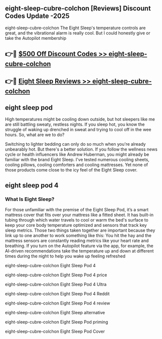 ## eight-sleep-cubre-colchon [Reviews​] Discount Codes Update -2025

eight-sleep-cubre-colchon The Eight Sleep's temperature controls are great, and the vibrational alarm is really cool. But I could honestly give or take the Autopilot membership

## 👉🔴 [$500 Off Discount Codes >> eight-sleep-cubre-colchon](http://download.freeplayer.one?title=eight-sleep-cubre-colchon&ref=18-ES)

## 👉🔴 [Eight Sleep Reviews >> eight-sleep-cubre-colchon](http://download.freeplayer.one?title=eight-sleep-cubre-colchon&ref=18-ES)

## eight sleep pod

High temperatures might be cooling down outside, but hot sleepers like me are still battling sweaty, restless nights. If you sleep hot, you know the struggle of waking up drenched in sweat and trying to cool off in the wee hours. So, what are we to do?

Switching to lighter bedding can only do so much when you're already unbearably hot. But there's a better solution. If you follow the wellness news cycle or health influencers like Andrew Huberman, you might already be familiar with the brand Eight Sleep. I've tested numerous cooling sheets, cooling pillows, cooling comforters and cooling mattresses. Yet none of those products come close to the icy feel of the Eight Sleep cover.

## eight sleep pod 4

### What Is Eight Sleep?

For those unfamiliar with the premise of the Eight Sleep Pod, it’s a smart mattress cover that fits over your mattress like a fitted sheet. It has built-in tubing through which water travels to cool or warm the bed's surface to keep your core body temperature optimized and sensors that track key sleep metrics. Those two things taken together are important because they link up to one another to work something like this: You hit the hay and the mattress sensors are constantly reading metrics like your heart rate and breathing. If you turn on the Autopilot feature via the app, for example, the AI-driven recommendations take the temperature up and down at different times during the night to help you wake up feeling refreshed

eight-sleep-cubre-colchon Eight Sleep Pod 4

eight-sleep-cubre-colchon Eight Sleep Pod 4 price

eight-sleep-cubre-colchon Eight Sleep Pod 4 Ultra

eight-sleep-cubre-colchon Eight Sleep Pod 4 Reddit

eight-sleep-cubre-colchon Eight Sleep Pod 4 review

eight-sleep-cubre-colchon Eight Sleep alternative

eight-sleep-cubre-colchon Eight Sleep Pod priming

eight-sleep-cubre-colchon Eight Sleep Pod Cover